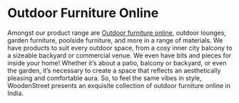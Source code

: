 # Outdoor Furniture Online
Amongst our product range are [Outdoor furniture online](https://casahq.ae/), outdoor lounges, garden furniture, poolside furniture, and more in a range of materials. We have products to suit every outdoor space, from a cosy inner city balcony to a sizeable backyard or commercial venue. We even have bits and pieces for inside your home!
Whether it’s about a patio, balcony or backyard, or even the garden, it’s necessary to create a space that reflects an aesthetically pleasing and comfortable aura. So, to feel the same vibes in style, WoodenStreet presents an exquisite collection of outdoor furniture online in India.
